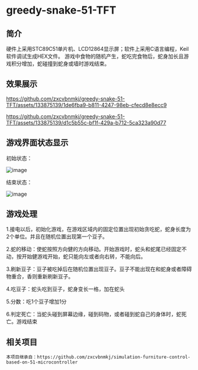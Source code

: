 # greedy-snake-51-TFT
## 简介
硬件上采用STC89C51单片机、LCD12864显示屏；软件上采用C语言编程，Keil软件调试生成HEX文件。
游戏中食物的随机产生，蛇吃完食物后，蛇身加长且游戏积分增加，蛇碰撞到蛇身或墙时游戏结束。
## 效果展示



https://github.com/zxcvbnmkj/greedy-snake-51-TFT/assets/133875139/1de6fba9-b811-4247-98eb-cfecd8e8ecc9



https://github.com/zxcvbnmkj/greedy-snake-51-TFT/assets/133875139/d1c5b55c-bf1f-429a-b712-5ca323a90d77



## 游戏界面状态显示
初始状态：

![image](https://github.com/zxcvbnmkj/greedy-snake-51-TFT/assets/133875139/14becb0e-f17a-4ebd-8082-3304620c0f99)

结束状态：

![image](https://github.com/zxcvbnmkj/greedy-snake-51-TFT/assets/133875139/be5bdf0a-6c51-47e8-9899-14b16d76f754)


## 游戏处理
1.接电以后，初始化游戏，在游戏区域内的固定位置出现初始贪吃蛇，蛇身长度为2个单位。并且在随机位置出现第一个豆子。

2.蛇的移动：使蛇按照方向健的方向移动。开始游戏时，蛇头和蛇尾已经固定不动，按开始健游戏开始，蛇只能向左或者向右转，不能向后。

3.刷新豆子：豆子被吃掉后在随机位置出现豆子。豆子不能出现在和蛇身或者障碍物重合，香则重新刷新豆子。

4.吃豆子：蛇头吃到豆子，蛇身变长一格，加在蛇头

5.分数：吃1个豆子增加1分

6.判定死亡：当蛇头碰到屏幕边缘，碰到码物，或者碰到蛇自己的身体时，蛇死亡。游戏结束

## 相关项目

```
本项目继承自：https://github.com/zxcvbnmkj/simulation-furniture-control-based-on-51-microcontroller
```
